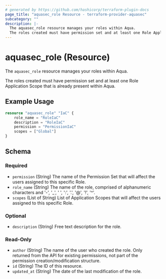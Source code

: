 ```yaml
---
# generated by https://github.com/hashicorp/terraform-plugin-docs
page_title: "aquasec_role Resource - terraform-provider-aquasec"
subcategory: ""
description: |-
  The aquasec_role resource manages your roles within Aqua.
  The roles created must have permission set and at least one Role Application Scope that is already present within Aqua.
---
```


# aquasec_role (Resource)

The `aquasec_role` resource manages your roles within Aqua.

The roles created must have permission set and at least one Role Application Scope that is already present within Aqua.

## Example Usage

```terraform
resource "aquasec_role" "IaC" {
    role_name = "RoleIaC"
    description = "RoleIaC"
    permission = "PermissionIaC"
    scopes = ["Global"]
}
```

<!-- schema generated by tfplugindocs -->
## Schema

### Required

- `permission` (String) The name of the Permission Set that will affect the users assigned to this specific Role.
- `role_name` (String) The name of the role, comprised of alphanumeric characters and '-', '_', ' ', ':', '.', '@', '!', '^'.
- `scopes` (List of String) List of Application Scopes that will affect the users assigned to this specific Role.

### Optional

- `description` (String) Free text description for the role.

### Read-Only

- `author` (String) The name of the user who created the role. Only returned from the API for existing permissions, not part of the permission creation/modification structure.
- `id` (String) The ID of this resource.
- `updated_at` (String) The date of the last modification of the role.
